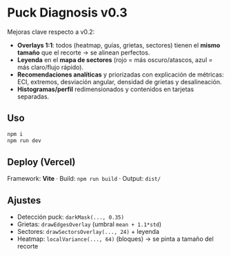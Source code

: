 # Puck Diagnosis v0.3

Mejoras clave respecto a v0.2:
- **Overlays 1:1**: todos (heatmap, guías, grietas, sectores) tienen el **mismo tamaño** que el recorte → se alinean perfectos.
- **Leyenda** en el **mapa de sectores** (rojo = más oscuro/atascos, azul = más claro/flujo rápido).
- **Recomendaciones analíticas** y priorizadas con explicación de métricas: ECI, extremos, desviación angular, densidad de grietas y desalineación.
- **Histogramas/perfil** redimensionados y contenidos en tarjetas separadas.

## Uso
```bash
npm i
npm run dev
```

## Deploy (Vercel)
Framework: **Vite** · Build: `npm run build` · Output: `dist/`

## Ajustes
- Detección puck: `darkMask(..., 0.35)`
- Grietas: `drawEdgesOverlay` (umbral `mean + 1.1*std`)
- Sectores: `drawSectorsOverlay(..., 24)` + leyenda
- Heatmap: `localVariance(..., 64)` (bloques) → se pinta a tamaño del recorte

